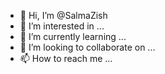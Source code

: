 - 👋 Hi, I’m @SalmaZish
- 👀 I’m interested in ...
- 🌱 I’m currently learning ...
- 💞️ I’m looking to collaborate on ...
- 📫 How to reach me ...

<!---
SalmaZish/SalmaZish is a ✨ special ✨ repository because its `README.md` (this file) appears on your GitHub profile.
You can click the Preview link to take a look at your changes.
--->
